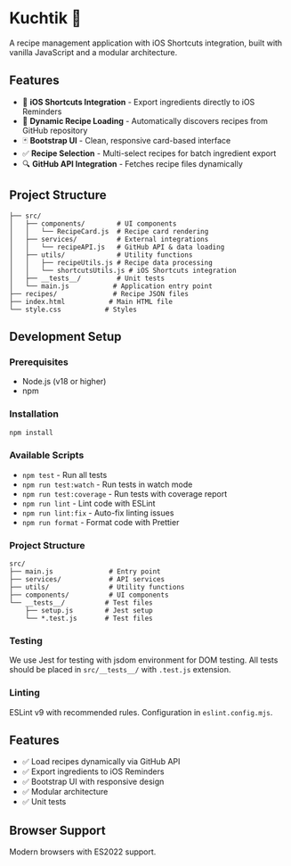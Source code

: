 # Kuchtik 🍳

A recipe management application with iOS Shortcuts integration, built with vanilla JavaScript and a modular architecture.

## Features

- 📱 **iOS Shortcuts Integration** - Export ingredients directly to iOS Reminders
- 🔄 **Dynamic Recipe Loading** - Automatically discovers recipes from GitHub repository
- 🃏 **Bootstrap UI** - Clean, responsive card-based interface
- ✅ **Recipe Selection** - Multi-select recipes for batch ingredient export
- 🔍 **GitHub API Integration** - Fetches recipe files dynamically

## Project Structure

```
├── src/
│   ├── components/        # UI components
│   │   └── RecipeCard.js  # Recipe card rendering
│   ├── services/          # External integrations
│   │   └── recipeAPI.js   # GitHub API & data loading
│   ├── utils/             # Utility functions
│   │   ├── recipeUtils.js # Recipe data processing
│   │   └── shortcutsUtils.js # iOS Shortcuts integration
│   ├── __tests__/         # Unit tests
│   └── main.js           # Application entry point
├── recipes/              # Recipe JSON files
├── index.html           # Main HTML file
└── style.css           # Styles
```

## Development Setup

### Prerequisites
- Node.js (v18 or higher)
- npm

### Installation
```bash
npm install
```

### Available Scripts

- `npm test` - Run all tests
- `npm run test:watch` - Run tests in watch mode  
- `npm run test:coverage` - Run tests with coverage report
- `npm run lint` - Lint code with ESLint
- `npm run lint:fix` - Auto-fix linting issues
- `npm run format` - Format code with Prettier

### Project Structure

```
src/
├── main.js              # Entry point
├── services/            # API services
├── utils/               # Utility functions  
├── components/          # UI components
└── __tests__/          # Test files
    ├── setup.js        # Jest setup
    └── *.test.js       # Test files
```

### Testing

We use Jest for testing with jsdom environment for DOM testing. All tests should be placed in `src/__tests__/` with `.test.js` extension.

### Linting

ESLint v9 with recommended rules. Configuration in `eslint.config.mjs`.

## Features

- ✅ Load recipes dynamically via GitHub API
- ✅ Export ingredients to iOS Reminders
- ✅ Bootstrap UI with responsive design
- ✅ Modular architecture
- ✅ Unit tests

## Browser Support

Modern browsers with ES2022 support.
